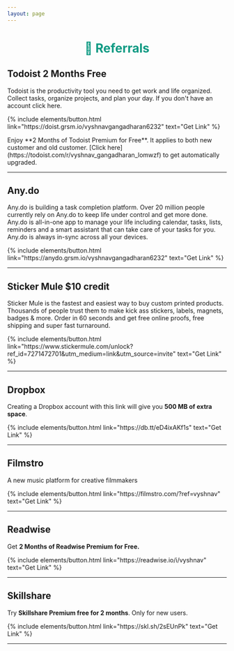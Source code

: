 ```yaml
---	
layout: page	
---
```

<h1 style="text-align:center; color: #0e9a83">
    <div>
        <b>🎁 Referrals</b>
    </div>
</h1>


## Todoist **2 Months Free**

Todoist is the productivity tool you need to get work and life organized. Collect tasks, organize projects, and plan your day.
If you don't have an account click here.
<p class="text-center">
{% include elements/button.html link="https://doist.grsm.io/vyshnavgangadharan6232" text="Get Link" %}
</p>
Enjoy **2 Months of Todoist Premium for Free**. It applies to both new customer and old customer. [Click here](https://todoist.com/r/vyshnav_gangadharan_lomwzf) to get automatically upgraded.

---

## Any.do

Any.do is building a task completion platform.
Over 20 million people currently rely on Any.do to keep life under control and get more done.
Any.do is all-in-one app to manage your life including calendar, tasks, lists, reminders and a smart assistant that can take care of your tasks for you. Any.do is always in-sync across all your devices.

<p class="text-center">
{% include elements/button.html link="https://anydo.grsm.io/vyshnavgangadharan6232" text="Get Link" %}
</p>

---

## Sticker Mule **$10 credit**

Sticker Mule is the fastest and easiest way to buy custom printed products. Thousands of people trust them to make kick ass stickers, labels, magnets, badges & more. Order in 60 seconds and get free online proofs, free shipping and super fast turnaround.

<p class="text-center">
{% include elements/button.html link="https://www.stickermule.com/unlock?ref_id=7271472701&utm_medium=link&utm_source=invite" text="Get Link" %}
</p>

---

## Dropbox

Creating a Dropbox account with this link will give you **500 MB of extra space**.

<p class="text-center">
{% include elements/button.html link="https://db.tt/eD4ixAKf1s" text="Get Link" %}
</p>

---

## Filmstro

A new music platform for creative filmmakers

<p class="text-center">
{% include elements/button.html link="https://filmstro.com/?ref=vyshnav" text="Get Link" %}
</p>

---

## Readwise

Get **2 Months of Readwise Premium for Free.**

<p class="text-center">
{% include elements/button.html link="https://readwise.io/i/vyshnav" text="Get Link" %}
</p>

---

## Skillshare

Try **Skillshare Premium free for 2 months**. Only for new users.

<p class="text-center">
{% include elements/button.html link="https://skl.sh/2sEUnPk" text="Get Link" %}
</p>

---